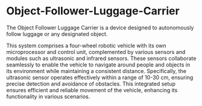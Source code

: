 # Object-Follower-Luggage-Carrier
 The Object Follower Luggage Carrier is a device designed to autonomously follow luggage or any designated object. 

This system comprises a four-wheel robotic vehicle with its own microprocessor and control unit, complemented by various sensors and modules such as ultrasonic and infrared sensors. These sensors collaborate seamlessly to enable the vehicle to navigate around people and objects in its environment while maintaining a consistent distance. Specifically, the ultrasonic sensor operates effectively within a range of 10-30 cm, ensuring precise detection and avoidance of obstacles. This integrated setup ensures efficient and reliable movement of the vehicle, enhancing its functionality in various scenarios.
